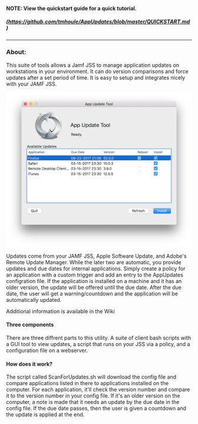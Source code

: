 #### NOTE: View the quickstart guide for a quick tutorial.  
##### (https://github.com/tmhoule/AppUpdates/blob/master/QUICKSTART.md)
___________________________
### About:
This suite of tools allows a Jamf JSS to manage application updates on workstations in your environment.  It can do version comparisons and force updates after a set period of time. It is easy to setup and integrates nicely with your JAMF JSS. 

![alt tag](https://github.com/tmhoule/AppUpdates/raw/master/ReadMeImages/AppGUIimage.png)

Updates come from your JAMF JSS, Apple Software Update, and Adobe's Remote Update Manager.  While the later two are automatic, you provide updates and due dates for internal applications.  Simply create a policy for an application with a custom trigger and add an entry to the AppUpdates configration file. If the application is installed on a machine and it has an older version, the update will be offered until the due date.  After the due date, the user will get a warning/countdown and the application will be automatically updated.  

Additional information is available in the Wiki

#### Three components
There are three diffrent parts to this utility.  A suite of client bash scripts with a GUI tool to view updates, a script that runs on your JSS via a policy, and a configuration file on a webserver.  

#### How does it work?
The script called ScanForUpdates.sh will download the config file and compare applications listed in there to applications installed on the computer.  For each application, it'll check the version number and compare it to the version number in your config file.  If it's an older version on the computer, a note is made that it needs an update by the due date in the config file.  If the due date passes, then the user is given a countdown and the update is applied at the end.  
